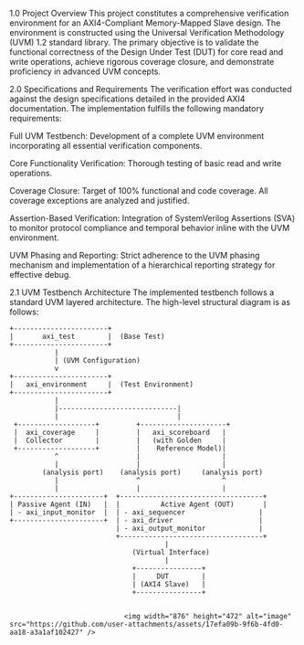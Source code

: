 1.0 Project Overview
This project constitutes a comprehensive verification environment for an AXI4-Compliant Memory-Mapped Slave design. The environment is constructed using the Universal Verification Methodology (UVM) 1.2 standard library. The primary objective is to validate the functional correctness of the Design Under Test (DUT) for core read and write operations, achieve rigorous coverage closure, and demonstrate proficiency in advanced UVM concepts.

2.0 Specifications and Requirements
The verification effort was conducted against the design specifications detailed in the provided AXI4 documentation. The implementation fulfills the following mandatory requirements:

Full UVM Testbench: Development of a complete UVM environment incorporating all essential verification components.

Core Functionality Verification: Thorough testing of basic read and write operations.

Coverage Closure: Target of 100% functional and code coverage. All coverage exceptions are analyzed and justified.

Assertion-Based Verification: Integration of SystemVerilog Assertions (SVA) to monitor protocol compliance and temporal behavior inline with the UVM environment.

UVM Phasing and Reporting: Strict adherence to the UVM phasing mechanism and implementation of a hierarchical reporting strategy for effective debug.

2.1 UVM Testbench Architecture
The implemented testbench follows a standard UVM layered architecture. The high-level structural diagram is as follows:


    +-----------------------+
    |       axi_test        |  (Base Test)
    +-----------------------+
               |
               | (UVM Configuration)
               v
    +-----------------------+
    |   axi_environment     |  (Test Environment)
    +-----------------------+
               |
               |-----------------------------|
               |                             |
     +-------------------+         +---------------------+
     |  axi_coverage     |         |   axi_scoreboard   |
     |  Collector        |         |   (with Golden     |
     +-------------------+         |    Reference Model)|
               ^                   |                    |
               |                   |                    |
            (analysis port)    (analysis port)     (analysis port)
               |                   ^                    ^
               |                   |                    |
    +----------------------+  +-----------------------------------+
    | Passive Agent (IN)   |  |          Active Agent (OUT)       |
    | - axi_input_monitor  |  | - axi_sequencer                  |
    +----------------------+  | - axi_driver                     |
                              | - axi_output_monitor             |
                              +-----------------------------------+
                                          |
                                  (Virtual Interface)
                                          |
                                  +----------------+
                                  |     DUT        |
                                  | (AXI4 Slave)   |
                                  +----------------+


                                <img width="876" height="472" alt="image" src="https://github.com/user-attachments/assets/17efa09b-9f6b-4fd0-aa18-a3a1af102427" />

